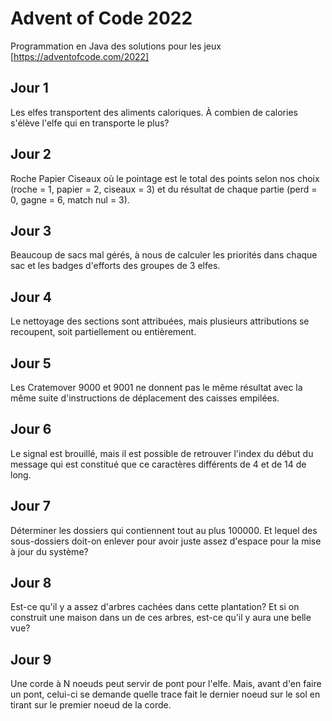 # Advent of Code 2022

Programmation en Java des solutions pour les jeux [https://adventofcode.com/2022]

## Jour 1

Les elfes transportent des aliments caloriques. À combien de calories s'élève l'elfe qui en transporte le plus?

## Jour 2

Roche Papier Ciseaux où le pointage est le total des points selon nos choix (roche = 1, papier = 2, ciseaux = 3) et du résultat de chaque partie (perd = 0, gagne = 6, match nul = 3).

## Jour 3

Beaucoup de sacs mal gérés, à nous de calculer les priorités dans chaque sac et les badges d'efforts des groupes de 3 elfes.

## Jour 4

Le nettoyage des sections sont attribuées, mais plusieurs attributions se recoupent, soit partiellement ou entièrement.

## Jour 5

Les Cratemover 9000 et 9001 ne donnent pas le même résultat avec la même suite d'instructions de déplacement des caisses empilées. 

## Jour 6

Le signal est brouillé, mais il est possible de retrouver l'index du début du message qui est constitué que ce caractères différents de 4 et de 14 de long.

## Jour 7

Déterminer les dossiers qui contiennent tout au plus 100000. Et lequel des sous-dossiers doit-on enlever pour avoir juste assez d'espace pour la mise à jour du système?  

## Jour 8

Est-ce qu'il y a assez d'arbres cachées dans cette plantation? Et si on construit une maison dans un de ces arbres, est-ce qu'il y aura une belle vue?   

## Jour 9

Une corde à N noeuds peut servir de pont pour l'elfe. Mais, avant d'en faire un pont, celui-ci se demande quelle trace fait le dernier noeud sur le sol en tirant sur le premier noeud de la corde.